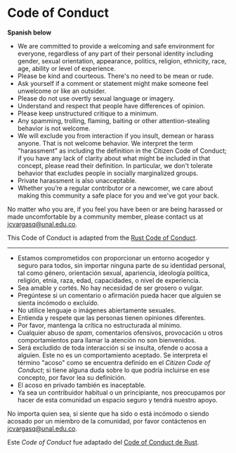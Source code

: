 # Code of Conduct

**Spanish below**

- We are committed to provide a welcoming and safe environment for everyone,
regardless of any part of their personal identity including gender, sexual
orientation, appearance, politics, religion, ethnicity, race, age, ability or
level of experience.
- Please be kind and courteous. There's no need to be mean or rude.
- Ask yourself if a comment or statement might make someone feel unwelcome or like an outsider.
- Please do not use overtly sexual language or imagery.
- Understand and respect that people have differences of opinion.
- Please keep unstructured critique to a minimum.
- Any spamming, trolling, flaming, baiting or other attention-stealing behavior is not welcome.
- We will exclude you from interaction if you insult, demean or harass anyone.
That is not welcome behavior. We interpret the term "harassment" as including the
definition in the Citizen Code of Conduct; if you have any lack of clarity about
what might be included in that concept, please read their definition.
In particular, we don't tolerate behavior that excludes people in socially marginalized groups.
- Private harassment is also unacceptable.
- Whether you’re a regular contributor or a newcomer, we care about making this
community a safe place for you and we've got your back.

No matter who you are, if you feel you have been or are being harassed or made
uncomfortable by a community member, please contact us at [jcvargasq@unal.edu.co](mailto:jcvargasq@unal.edu.co).

This Code of Conduct is adapted from the [Rust Code of Conduct][rust-coc].

----

- Estamos comprometidos con proporcionar un entorno acogedor y seguro para todos,
sin importar ninguna parte de su identidad personal, tal como género, orientación
sexual, apariencia, ideología política, religión, etnia, raza, edad, capacidades, o
nivel de experiencia.
- Sea amable y cortés. No hay necesidad de ser grosero o vulgar.
- Pregúntese si un comentario o afirmación pueda hacer que alguien se sienta incómodo
o excluído.
- No utilice lenguaje o imágenes abiertamente sexuales.
- Entienda y respete que las personas tienen opiniones diferentes.
- Por favor, mantenga la crítica no estructurada al mínimo.
- Cualquier abuso de _spam_, comentarios ofensivos, provocación u otros comportamientos
para llamar la atención no son bienvenidos.
- Será excludido de toda interacción si se insulta, ofende o acosa a alguien.
Este no es un comportamiento aceptado. Se interpreta el término "acoso" como se
encuentra definido en el _Citizen Code of Conduct_; si tiene alguna duda sobre lo
que podría incluirse en ese concepto, por favor lea su definición.
- El acoso en privado también es inaceptable.
- Ya sea un contribuidor habitual o un principiante, nos preocupamos por hacer de
esta comunidad un espacio seguro y tendrá nuestro apoyo.

No importa quien sea, si siente que ha sido o está incómodo o siendo acosado por 
un miembro de la comunidad, por favor contáctenos en [jcvargasq@unal.edu.co](mailto:jcvargasq@unal.edu.co).

Este _Code of Conduct_ fue adaptado del [Code of Conduct de Rust][rust-coc].

[rust-coc]: https://www.rust-lang.org/policies/code-of-conduct
